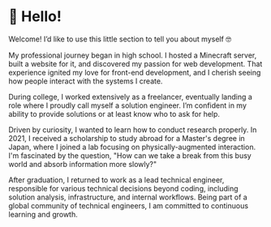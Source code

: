 # 👋 Hello!

Welcome! I’d like to use this little section to tell you about myself 🤓

My professional journey began in high school. I hosted a Minecraft server, built a website for it, and discovered my passion for web development. That experience ignited my love for front-end development, and I cherish seeing how people interact with the systems I create.

During college, I worked extensively as a freelancer, eventually landing a role where I proudly call myself a solution engineer. I’m confident in my ability to provide solutions or at least know who to ask for help.

Driven by curiosity, I wanted to learn how to conduct research properly. In 2021, I received a scholarship to study abroad for a Master's degree in Japan, where I joined a lab focusing on physically-augmented interaction. I'm fascinated by the question, "How can we take a break from this busy world and absorb information more slowly?"

After graduation, I returned to work as a lead technical engineer, responsible for various technical decisions beyond coding, including solution analysis, infrastructure, and internal workflows. Being part of a global community of technical engineers, I am committed to continuous learning and growth.